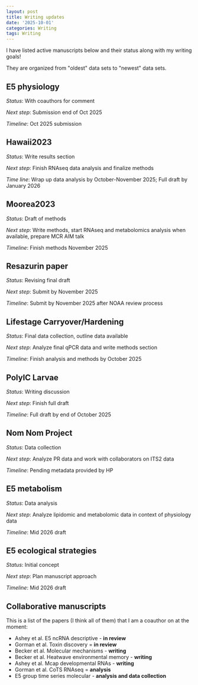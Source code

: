 ```yaml
---
layout: post
title: Writing updates
date: '2025-10-01'
categories: Writing
tags: Writing
---
```


I have listed active manuscripts below and their status along with my writing goals!  

They are organized from "oldest" data sets to "newest" data sets.  

## E5 physiology 

*Status*: With coauthors for comment 

*Next step*: Submission end of Oct 2025

*Timeline*: Oct 2025 submission 

## Hawaii2023

*Status*: Write results section

*Next step*: Finish RNAseq data analysis and finalize methods

*Time line*: Wrap up data analysis by October-November 2025; Full draft by January 2026

## Moorea2023

*Status*: Draft of methods

*Next step*: Write methods, start RNAseq and metabolomics analysis when available, prepare MCR AIM talk 

*Timeline*: Finish methods November 2025 

## Resazurin paper 

*Status*: Revising final draft 

*Next step*: Submit by November 2025  

*Timeline*: Submit by November 2025 after NOAA review process 

## Lifestage Carryover/Hardening 

*Status*: Final data collection, outline data available 

*Next step*: Analyze final qPCR data and write methods section

*Timeline*: Finish analysis and methods by October 2025

## PolyIC Larvae   

*Status*: Writing discussion 

*Next step*: Finish full draft

*Timeline*: Full draft by end of October 2025

## Nom Nom Project   

*Status*: Data collection

*Next step*: Analyze PR data and work with collaborators on ITS2 data

*Timeline*: Pending metadata provided by HP 

## E5 metabolism 

*Status*: Data analysis

*Next step*: Analyze lipidomic and metabolomic data in context of physiology data

*Timeline*: Mid 2026 draft 

## E5 ecological strategies 

*Status*: Initial concept

*Next step*: Plan manuscript approach

*Timeline*: Mid 2026 draft 

## Collaborative manuscripts 

This is a list of the papers (I think all of them) that I am a coauthor on at the moment:  

- Ashey et al. E5 ncRNA descriptive - **in review**
- Gorman et al. Toxin discovery = **in review**
- Becker et al. Molecular mechanisms - **writing**
- Becker et al. Heatwave environmental memory - **writing**  
- Ashey et al. Mcap developmental RNAs - **writing** 
- Gorman et al. CoTS RNAseq = **analysis**  
- E5 group time series molecular - **analysis and data collection**
